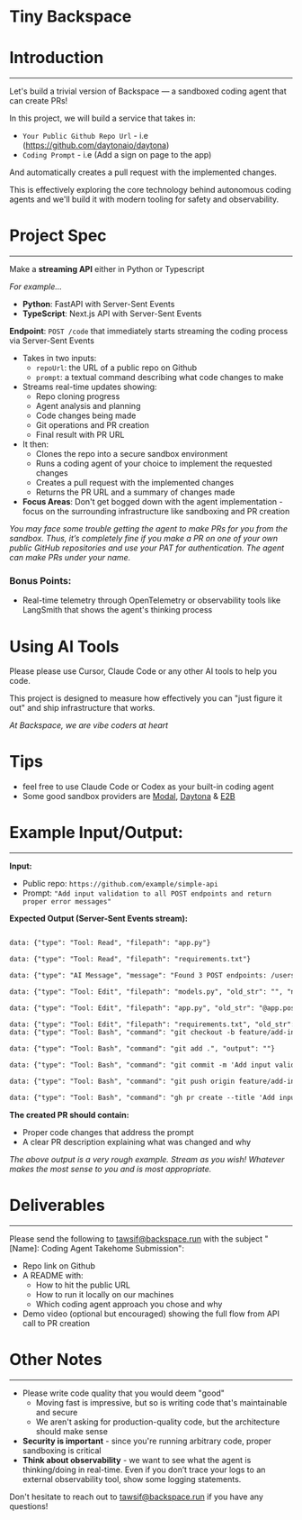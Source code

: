 # Tiny Backspace

# **Introduction**

---

Let's build a trivial version of Backspace — a sandboxed coding agent that can create PRs!

In this project, we will build a service that takes in:

- `Your Public Github Repo Url`  - i.e (https://github.com/daytonaio/daytona)
- `Coding Prompt`  - i.e (Add a sign on page to the app)

And automatically creates a pull request with the implemented changes.

This is effectively exploring the core technology behind autonomous coding agents and we'll build it with modern tooling for safety and observability.

# **Project Spec**

---

Make a **streaming API** either in Python or Typescript

*For example…*

- **Python**: FastAPI with Server-Sent Events
- **TypeScript**: Next.js API with Server-Sent Events

**Endpoint**: `POST /code` that immediately starts streaming the coding process via Server-Sent Events

- Takes in two inputs:
    - `repoUrl`: the URL of a public repo on Github
    - `prompt`: a textual command describing what code changes to make
- Streams real-time updates showing:
    - Repo cloning progress
    - Agent analysis and planning
    - Code changes being made
    - Git operations and PR creation
    - Final result with PR URL
- It then:
    - Clones the repo into a secure sandbox environment
    - Runs a coding agent of your choice to implement the requested changes
    - Creates a pull request with the implemented changes
    - Returns the PR URL and a summary of changes made
- **Focus Areas**: Don't get bogged down with the agent implementation - focus on the surrounding infrastructure like sandboxing and PR creation

*You may face some trouble getting the agent to make PRs for you from the sandbox. Thus, it’s completely fine if you make a PR on one of your own public GitHub repositories and use your PAT for authentication. The agent can make PRs under your name.*

### **Bonus Points:**

- Real-time telemetry through OpenTelemetry or observability tools like LangSmith that shows the agent's thinking process

# **Using AI Tools**

Please please use Cursor, Claude Code or any other AI tools to help you code.

This project is designed to measure how effectively you can "just figure it out" and ship infrastructure that works.

*At Backspace, we are vibe coders at heart*

# Tips

- feel free to use Claude Code or Codex as your built-in coding agent
- Some good sandbox providers are [Modal](https://modal.com/docs/guide/sandbox), [Daytona](https://www.daytona.io/docs/) & [E2B](https://e2b.dev/)

# **Example Input/Output:**

---

**Input:**

- Public repo: `https://github.com/example/simple-api`
- Prompt: `"Add input validation to all POST endpoints and return proper error messages"`

**Expected Output (Server-Sent Events stream):**

```markdown

data: {"type": "Tool: Read", "filepath": "app.py"}

data: {"type": "Tool: Read", "filepath": "requirements.txt"}

data: {"type": "AI Message", "message": "Found 3 POST endpoints: /users, /posts, /comments. Need to add Pydantic for validation."}

data: {"type": "Tool: Edit", "filepath": "models.py", "old_str": "", "new_str": "from pydantic import BaseModel\n\nclass UserCreate(BaseModel):\n    name: str\n    email: str"}

data: {"type": "Tool: Edit", "filepath": "app.py", "old_str": "@app.post('/users')\ndef create_user(user_data: dict):", "new_str": "@app.post('/users')\ndef create_user(user_data: UserCreate):"}

data: {"type": "Tool: Edit", "filepath": "requirements.txt", "old_str": "fastapi==0.68.0", "new_str": "fastapi==0.68.0\npydantic==1.8.2"}
data: {"type": "Tool: Bash", "command": "git checkout -b feature/add-input-validation", "output": "Switched to a new branch 'feature/add-input-validation'"}

data: {"type": "Tool: Bash", "command": "git add .", "output": ""}

data: {"type": "Tool: Bash", "command": "git commit -m 'Add input validation to POST endpoints'", "output": "[feature/add-input-validation abc123] Add input validation to POST endpoints"}

data: {"type": "Tool: Bash", "command": "git push origin feature/add-input-validation", "output": "To https://github.com/example/simple-api.git"}

data: {"type": "Tool: Bash", "command": "gh pr create --title 'Add input validation to POST endpoints' --body 'Added Pydantic models for validation and proper error handling'", "output": "https://github.com/example/simple-api/pull/123"}

```

**The created PR should contain:**

- Proper code changes that address the prompt
- A clear PR description explaining what was changed and why

*The above output is a very rough example. Stream as you wish! Whatever makes the most sense to you and is most appropriate.*

# **Deliverables**

---

Please send the following to [tawsif@backspace.run](mailto:tawsif@backspace.run) with the subject "[Name]: Coding Agent Takehome Submission":

- Repo link on Github
- A README with:
    - How to hit the public URL
    - How to run it locally on our machines
    - Which coding agent approach you chose and why
- Demo video (optional but encouraged) showing the full flow from API call to PR creation

# **Other Notes**

---

- Please write code quality that you would deem "good"
    - Moving fast is impressive, but so is writing code that's maintainable and secure
    - We aren't asking for production-quality code, but the architecture should make sense
- **Security is important** - since you're running arbitrary code, proper sandboxing is critical
- **Think about observability** - we want to see what the agent is thinking/doing in real-time. Even if you don’t trace your logs to an external observability tool, show some logging statements.

Don't hesitate to reach out to [tawsif@backspace.run](mailto:tawsif@backspace.run) if you have any questions!
